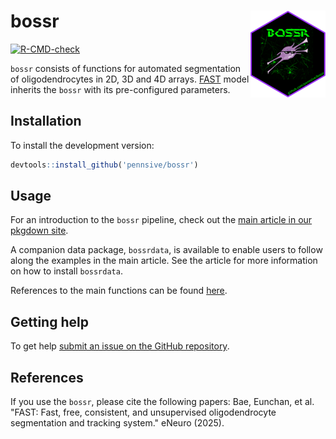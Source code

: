 
<!-- README.md is generated from README.Rmd. Please edit that file -->

# bossr <a href="https://pennsive.github.io/bossr/"><img src="man/figures/logo.png" align="right" height="139" /></a>

<!-- badges: start --
[![CRAN Status](https://www.r-pkg.org/badges/version/pkgdown)](https://cran.r-project.org/package=pkgdown){.pkgdown-release}
[![R-CMD-check](https://github.com/r-lib/pkgdown/workflows/R-CMD-check/badge.svg)](https://github.com/r-lib/pkgdown/actions){.pkgdown-devel}
[![Codecov test coverage](https://codecov.io/gh/r-lib/pkgdown/branch/main/graph/badge.svg)](https://app.codecov.io/gh/r-lib/pkgdown?branch=main)
 badges: end -->

[![R-CMD-check](https://github.com/pennsive/bossr/workflows/R-CMD-check/badge.svg)](https://github.com/pennsive/bossr/actions?workflow=R-CMD-check)

`bossr` consists of functions for automated segmentation of
oligodendrocytes in 2D, 3D and 4D arrays. [FAST](https://www.eneuro.org/content/early/2025/01/08/ENEURO.0025-24.2024) model inherits the `bossr` with its pre-configured parameters. 

## Installation

<!--
To install the released version:

```r
# Install released version from our drat repository
install.packages("bossr", repos='https://pennsive.github.io/drat')
```
-->

To install the development version:

``` r
devtools::install_github('pennsive/bossr')
```

## Usage

For an introduction to the `bossr` pipeline, check out the [main article
in our pkgdown
site](https://pennsive.github.io/bossr/articles/bossr.html).

A companion data package, `bossrdata`, is available to enable users to
follow along the examples in the main article. See the article for more
information on how to install `bossrdata`.

References to the main functions can be found
[here](https://pennsive.github.io/bossr/reference/index.html).

## Getting help

To get help [submit an issue on the GitHub
repository](https://github.com/PennSIVE/bossr/issues).


## References

If you use the `bossr`, please cite the following papers: Bae, Eunchan, et al. "FAST: Fast, free, consistent, and unsupervised oligodendrocyte segmentation and tracking system." eNeuro (2025).

